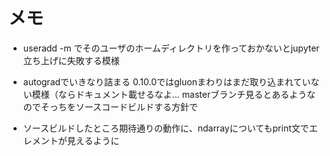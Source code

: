 # メモ
- useradd -m でそのユーザのホームディレクトリを作っておかないとjupyter立ち上げに失敗する模様

- autogradでいきなり詰まる
  0.10.0ではgluonまわりはまだ取り込まれていない模様（ならドキュメント載せるなよ...
  masterブランチ見るとあるようなのでそっちをソースコードビルドする方針で
  
- ソースビルドしたところ期待通りの動作に、ndarrayについてもprint文でエレメントが見えるように
